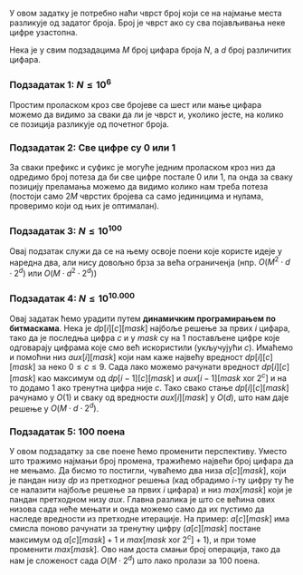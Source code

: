 ﻿У овом задатку је потребно  наћи чврст број који се на најмање места разликује од задатог броја. Број је чврст ако су сва појављивања неке цифре узастопна.

Нека је у свим подзадацима $M$ број цифара броја $N$, а $d$ број различитих цифара.
### Подзадатак 1: $N\le10^6$
Простим проласком кроз све бројеве са шест или мање цифара можемо да видимо за сваки да ли је чврст и, уколико јесте, на колико се позиција разликује од почетног броја.

### Подзадатак 2: Све цифре су $0$ или $1$
За сваки префикс и суфикс је могуће једним проласком кроз низ да одредимо број потеза да би све цифре постале $0$ или $1$, па онда за сваку позицију преламања можемо да видимо колико нам треба потеза (постоји само $2M$ чврстих бројева са само јединицима и нулама, проверимо који од њих је оптималан).

### Подзадатак 3: $N\le 10^{100}$

Овај подзатак служи да се на њему освоје поени које користе идеје у наредна два, али нису довољно брза за већа ограниченја (нпр. $O(M^2\cdot d\cdot2^d)$ или $O(M\cdot d^2\cdot2^d)$)
### Подзадатак 4:  $N\le10^{10.000}$
Овај задатак ћемо урадити путем **динамичким програмирањем по битмаскама**. Нека је $dp[i][c][mask]$ најбоље решење за првих $i$ цифара, тако да је последња цифра $c$ и у $mask$ су на $1$ постављене цифре које одговарају цифрама које смо већ искористили (укључујући $c$).  Имаћемо и помоћни низ $aux[i][mask]$ који нам каже највећу вредност $dp[i][c][mask]$ за неко $0\le c\le 9$. Сада лако можемо рачунати вредност $dp[i][c][mask]$ као максимум од $dp[i-1][c][mask]$ и $aux[i-1][mask \text{ xor } 2^c]$ и на то додамо $1$ ако тренутна цифра није $c$. Тако свако стање $dp[i][c][mask]$ рачунамо у $O(1)$ и сваку од вредности $aux[i][mask]$ у $O(d)$, што нам даје решење у $O(M\cdot d\cdot 2^d)$.

### Подзадатак 5:  100 поена

У овом подзадатку за све поене ћемо променити перспективу. Уместо што тражимо најмањи број промена, тражићемо највећи број цифара да не мењамо. Да бисмо то постигли, чуваћемо два низа $a[c][mask]$, који је пандан низу $dp$ из претходног решења (кад обрадимо $i$-ту цифру ту ће се налазити најбоље решење за првих $i$ цифара) и низ $max[mask]$ који је пандан претходном низу $aux$. Главна разлика је што се већина ових низова сада неће мењати и онда можемо само да их пустимо да наследе вредности из претходне итерације. На пример: $a[c][mask]$ има смисла поново рачунати за тренутну цифру ($a[c][mask]$ постане максимум од $a[c][mask]+1$ и $max[mask\text{ xor } 2^c]+1$), и при томе променити $max[mask]$. Ово нам доста смањи број операција, тако да нам је сложеност сада $O(M\cdot2^d)$ што лако пролази за $100$ поена.
